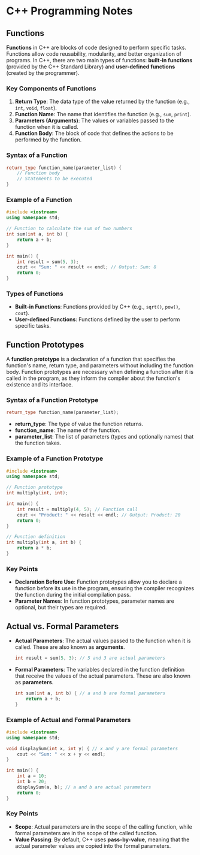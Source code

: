 
# C++ Programming Notes

## Functions

**Functions** in C++ are blocks of code designed to perform specific tasks. Functions allow code reusability, modularity, and better organization of programs. In C++, there are two main types of functions: **built-in functions** (provided by the C++ Standard Library) and **user-defined functions** (created by the programmer).

### Key Components of Functions

1. **Return Type**: The data type of the value returned by the function (e.g., `int`, `void`, `float`).
2. **Function Name**: The name that identifies the function (e.g., `sum`, `print`).
3. **Parameters (Arguments)**: The values or variables passed to the function when it is called.
4. **Function Body**: The block of code that defines the actions to be performed by the function.

### Syntax of a Function

```cpp
return_type function_name(parameter_list) {
    // Function body
    // Statements to be executed
}
```

### Example of a Function

```cpp
#include <iostream>
using namespace std;

// Function to calculate the sum of two numbers
int sum(int a, int b) {
    return a + b;
}

int main() {
    int result = sum(5, 3);
    cout << "Sum: " << result << endl; // Output: Sum: 8
    return 0;
}
```

### Types of Functions

- **Built-in Functions**: Functions provided by C++ (e.g., `sqrt()`, `pow()`, `cout`).
- **User-defined Functions**: Functions defined by the user to perform specific tasks.

## Function Prototypes

A **function prototype** is a declaration of a function that specifies the function's name, return type, and parameters without including the function body. Function prototypes are necessary when defining a function after it is called in the program, as they inform the compiler about the function's existence and its interface.

### Syntax of a Function Prototype

```cpp
return_type function_name(parameter_list);
```

- **return_type**: The type of value the function returns.
- **function_name**: The name of the function.
- **parameter_list**: The list of parameters (types and optionally names) that the function takes.

### Example of a Function Prototype

```cpp
#include <iostream>
using namespace std;

// Function prototype
int multiply(int, int);

int main() {
    int result = multiply(4, 5); // Function call
    cout << "Product: " << result << endl; // Output: Product: 20
    return 0;
}

// Function definition
int multiply(int a, int b) {
    return a * b;
}
```

### Key Points
- **Declaration Before Use**: Function prototypes allow you to declare a function before its use in the program, ensuring the compiler recognizes the function during the initial compilation pass.
- **Parameter Names**: In function prototypes, parameter names are optional, but their types are required.

## Actual vs. Formal Parameters

- **Actual Parameters**: The actual values passed to the function when it is called. These are also known as **arguments**.

  ```cpp
  int result = sum(5, 3); // 5 and 3 are actual parameters
  ```

- **Formal Parameters**: The variables declared in the function definition that receive the values of the actual parameters. These are also known as **parameters**.

  ```cpp
  int sum(int a, int b) { // a and b are formal parameters
      return a + b;
  }
  ```

### Example of Actual and Formal Parameters

```cpp
#include <iostream>
using namespace std;

void displaySum(int x, int y) { // x and y are formal parameters
    cout << "Sum: " << x + y << endl;
}

int main() {
    int a = 10;
    int b = 20;
    displaySum(a, b); // a and b are actual parameters
    return 0;
}
```

### Key Points
- **Scope**: Actual parameters are in the scope of the calling function, while formal parameters are in the scope of the called function.
- **Value Passing**: By default, C++ uses **pass-by-value**, meaning that the actual parameter values are copied into the formal parameters.


